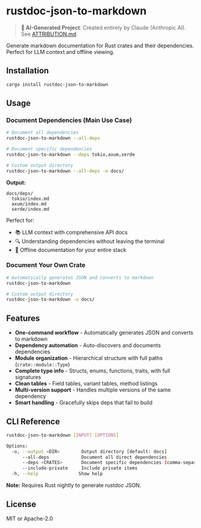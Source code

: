 # rustdoc-json-to-markdown

> **🤖 AI-Generated Project**: Created entirely by Claude (Anthropic AI). See [ATTRIBUTION.md](ATTRIBUTION.md).

Generate markdown documentation for Rust crates and their dependencies. Perfect for LLM context and offline viewing.

## Installation

```bash
cargo install rustdoc-json-to-markdown
```

## Usage

### Document Dependencies (Main Use Case)

```bash
# Document all dependencies
rustdoc-json-to-markdown --all-deps

# Document specific dependencies
rustdoc-json-to-markdown --deps tokio,axum,serde

# Custom output directory
rustdoc-json-to-markdown --all-deps -o docs/
```

**Output:**
```
docs/deps/
  tokio/index.md
  axum/index.md
  serde/index.md
```

Perfect for:
- 📚 LLM context with comprehensive API docs
- 🔍 Understanding dependencies without leaving the terminal
- 📝 Offline documentation for your entire stack

### Document Your Own Crate

```bash
# Automatically generates JSON and converts to markdown
rustdoc-json-to-markdown

# Custom output directory
rustdoc-json-to-markdown -o docs/
```

## Features

- **One-command workflow** - Automatically generates JSON and converts to markdown
- **Dependency automation** - Auto-discovers and documents dependencies
- **Module organization** - Hierarchical structure with full paths (`crate::module::Type`)
- **Complete type info** - Structs, enums, functions, traits, with full signatures
- **Clean tables** - Field tables, variant tables, method listings
- **Multi-version support** - Handles multiple versions of the same dependency
- **Smart handling** - Gracefully skips deps that fail to build

## CLI Reference

```bash
rustdoc-json-to-markdown [INPUT] [OPTIONS]

Options:
  -o, --output <DIR>        Output directory [default: docs]
      --all-deps            Document all direct dependencies
      --deps <CRATES>       Document specific dependencies (comma-separated)
      --include-private     Include private items
  -h, --help               Show help
```

**Note:** Requires Rust nightly to generate rustdoc JSON.

## License

MIT or Apache-2.0
